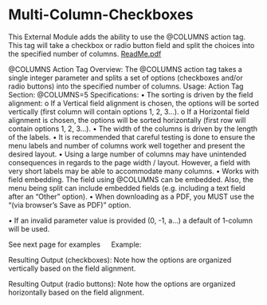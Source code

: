 # Multi-Column-Checkboxes
This External Module adds the ability to use the @COLUMNS action tag. This tag will take a checkbox or radio button field and split the choices into the specified number of columns.
[ReadMe.pdf](https://github.com/jhu-redcap/Multi-Column-Checkboxes/files/8611274/ReadMe.pdf)


@COLUMNS Action Tag
Overview:
The @COLUMNS action tag takes a single integer parameter and splits a set of options (checkboxes and/or radio buttons) into the specified number of columns.
Usage:
Action Tag Section: @COLUMNS=5
Specifications:
•	The sorting is driven by the field alignment:
o	If a Vertical field alignment is chosen, the options will be sorted vertically (first column will contain options 1, 2, 3…).
o	If a Horizontal field alignment is chosen, the options will be sorted horizontally (first row will contain options 1, 2, 3…).
•	The width of the columns is driven by the length of the labels.
•	It is recommended that careful testing is done to ensure the menu labels and number of columns work well together and present the desired layout.
•	Using a large number of columns may have unintended consequences in regards to the page width / layout. However, a field with very short labels may be able to accommodate many columns.
•	Works with field embedding. The field using @COLUMNS can be embedded. Also, the menu being split can include embedded fields (e.g. including a text field after an “Other” option).
•	When downloading as a PDF, you MUST use the “(via browser’s Save as PDF)” option.
 
•	If an invalid parameter value is provided (0, -1, a…) a default of 1-column will be used.



See next page for examples
 
Example:
 	
Resulting Output (checkboxes): Note how the options are organized vertically based on the field alignment.
 
Resulting Output (radio buttons): Note how the options are organized horizontally based on the field alignment.
 
